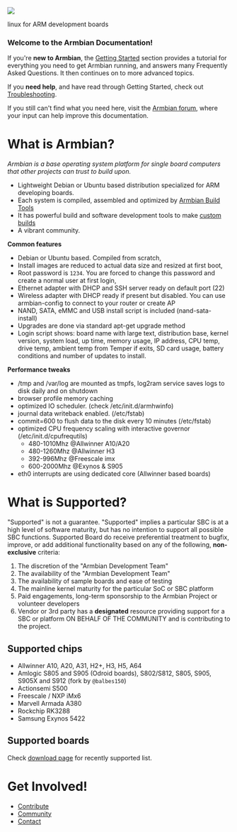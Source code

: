 [![](http://www.armbian.com/wp-content/uploads/2016/06/logo_middle.png)](http://www.armbian.com)

linux for ARM development boards

<h3>Welcome to the Armbian Documentation!</h3>

If you're **new to Armbian**, the [Getting Started](User-Guide_Getting-Started.md) section 
provides a tutorial for everything you need to get Armbian running,
and answers many Frequently Asked Questions.
It then continues on to more advanced topics.

If you **need help**, and have read through Getting Started, check out [Troubleshooting](User-Guide_Advanced-Features.md#how-to-troubleshoot).

If you still can't find what you need here, visit the [Armbian forum](http://forum.armbian.com/), where your input can help improve this documentation.

# What is Armbian? #

*Armbian is a base operating system platform for single board computers that other projects can trust to build upon.*


- Lightweight Debian or Ubuntu based distribution specialized for ARM developing boards. 
- Each system is compiled, assembled and optimized by [Armbian Build Tools](https://github.com/armbian/build) 
- It has powerful build and software development tools to make [custom builds](Developer-Guide_Build-Preparation.md)
- A vibrant community.


**Common features**

- Debian or Ubuntu based. Compiled from scratch,
- Install images are reduced to actual data size and resized at first boot,
- Root password is `1234`. You are forced to change this password and create a normal user at first login,
- Ethernet adapter with DHCP and SSH server ready on default port (22)
- Wireless adapter with DHCP ready if present but disabled. You can use armbian-config to connect to your router or create AP 
- NAND, SATA, eMMC and USB install script is included (nand-sata-install)
- Upgrades are done via standard apt-get upgrade method
- Login script shows: board name with large text, distribution base, kernel version, system load, up time, memory usage, IP address, CPU temp, drive temp, ambient temp from Temper if exits, SD card usage, battery conditions and number of updates to install.

**Performance tweaks**

- /tmp and /var/log are mounted as tmpfs, log2ram service saves logs to disk daily and on shutdown
- browser profile memory caching
- optimized IO scheduler. (check /etc/init.d/armhwinfo)
- journal data writeback enabled. (/etc/fstab)
- commit=600 to flush data to the disk every 10 minutes (/etc/fstab)
- optimized CPU frequency scaling with interactive governor (/etc/init.d/cpufrequtils)
    - 480-1010Mhz @Allwinner A10/A20
    - 480-1260Mhz @Allwinner H3
    - 392-996Mhz @Freescale imx
    - 600-2000Mhz @Exynos & S905
- eth0 interrupts are using dedicated core (Allwinner based boards)

# What is Supported? #

"Supported" is not a guarantee.  "Supported" implies a particular SBC is at a high level of software maturity, but has no intention to support all possible SBC functions.  Supported Board do receive preferential treatment to bugfix, improve, or add additional functionality based on any of the following, **non-exclusive** criteria:

1. The discretion of the "Armbian Development Team"
1. The availability of the "Armbian Development Team"
1. The availability of sample boards and ease of testing
1. The mainline kernel maturity for the particular SoC or SBC platform
1. Paid engagements, long-term sponsorship to the Armbian Project or volunteer developers
1. Vendor or 3rd party has a **designated** resource providing support for a SBC or platform ON BEHALF OF THE COMMUNITY and is contributing to the project.

## Supported chips

- Allwinner A10, A20, A31, H2+, H3, H5, A64
- Amlogic S805 and S905 (Odroid boards), S802/S812, S805, S905, S905X and S912 (fork by `@balbes150`)
- Actionsemi S500
- Freescale / NXP iMx6
- Marvell Armada A380
- Rockchip RK3288
- Samsung Exynos 5422

## Supported boards

Check [download page](http://www.armbian.com/download/) for recently supported list.
# Get Involved! #

* [Contribute](Process_Contribute)
* [Community](http://forum.armbian.com)
* [Contact](http://www.armbian.com/contact/)
